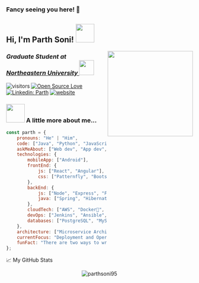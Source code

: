 ### Fancy seeing you here! 👋

<h2> Hi, I'm Parth Soni! <img src="https://media.giphy.com/media/mGcNjsfWAjY5AEZNw6/giphy.gif" width="50"></h2>
<img align='right' src="https://media.giphy.com/media/ZVik7pBtu9dNS/giphy.gif" width="230">
<h3><em>Graduate Student at <a href="https://www.northeastern.edu/">Northeastern University  </a><img src="https://media.giphy.com/media/h3oHANvFRCTaIDT3Qo/giphy.gif" width="40"> 
</em></h3>



![visitors](https://visitor-badge.laobi.icu/badge?page_id=parthsoni95.parthsoni95)
[![Open Source Love](https://badges.frapsoft.com/os/v1/open-source.svg?v=102)](https://github.com/ellerbrock/open-source-badge/)
[![Linkedin: Parth](https://img.shields.io/badge/-parth-blue?style=flat-square&logo=Linkedin&logoColor=white&link=https://www.linkedin.com/in/parthajaysoni/)](https://www.linkedin.com/in/parthajaysoni/)
[![website](https://img.shields.io/badge/Website-46a2f1.svg?&style=flat-square&logo=Google-Chrome&logoColor=white&link=https://parthsangita.me/)](https://parthsangita.me/)


### <img src="https://media.giphy.com/media/OQ7KtaglIKTATCrH3q/giphy.gif" width="50"> A little more about me...  

```javascript
const parth = {
    pronouns: "He" | "Him",
    code: ["Java", "Python", "JavaScript", "C", "Bash"],
    askMeAbout: ["Web dev", "App dev", "Life", "Food"],
    technologies: {
        mobileApp: ["Android"],
        frontEnd: {
            js: ["React", "Angular"],
            css: ["Patternfly", "Bootstrap", "SASS"]
        },
        backEnd: {
            js: ["Node", "Express", "Fastify"],
            java: ["Spring", "Hibernate"]
        },
        cloudTech: ["AWS", "Docker🐳", "Kubernetes", "Openshift", "Azure"],
        devOps: ["Jenkins", "Ansible", "Chef", "Puppet", "Github Actions", "Terraform"],
        databases: ["PostgreSQL", "MySQL", "SQLite", "Oracle", "Redis", "MongoDB", "HBase", "Solr"],
    },
    architecture: ["Microservice Architecture", "Progressive web applications", "Single page applications", "Event driven serverless"],
    currentFocus: "Deployment and Operations of Software Applications",
    funFact: "There are two ways to write error-free programs; only the third one works"
};
```


📈 My GitHub Stats

<p align="center"> <img src="https://github-readme-stats.vercel.app/api?username=parthsoni95&show_icons=true&theme=radical&hide_title=true&count_private=true" alt="parthsoni95" />



<!--
**PARTHSONI95/parthsoni95** is a ✨ _special_ ✨ repository because its `README.md` (this file) appears on your GitHub profile.

Here are some ideas to get you started:

- 🔭 I’m currently working on ...
- 🌱 I’m currently learning ...
- 👯 I’m looking to collaborate on ...
- 🤔 I’m looking for help with ...
- 💬 Ask me about ...
- 📫 How to reach me: ...
- 😄 Pronouns: ...
- ⚡ Fun fact: ...
-->
